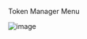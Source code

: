 Token Manager Menu

![image](https://user-images.githubusercontent.com/14141373/179263590-c45e16d3-10a7-4dbe-896c-ec7f2ae60a15.png)
